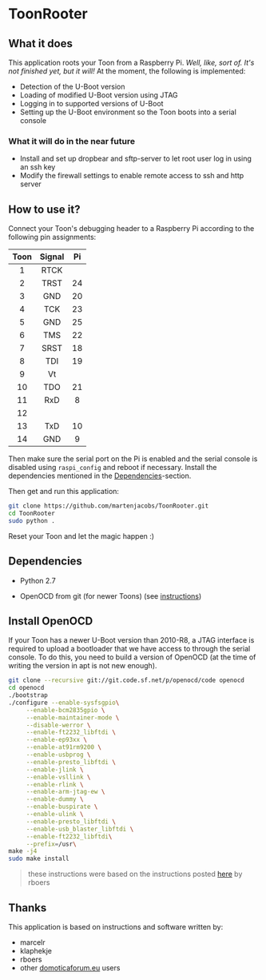 # ToonRooter

## What it does
This application roots your Toon from a Raspberry Pi. *Well, like, sort of. It's not finished yet, but it will!*
At the moment, the following is implemented:
 - Detection of the U-Boot version
 - Loading of modified U-Boot version using JTAG
 - Logging in to supported versions of U-Boot
 - Setting up the U-Boot environment so the Toon boots into a serial console

### What it will do in the near future
 - Install and set up dropbear and sftp-server to let root user log in using an ssh key
 - Modify the firewall settings to enable remote access to ssh and http server

## How to use it?

Connect your Toon's debugging header to a Raspberry Pi according to the following pin assignments:

| Toon | Signal | Pi   |
|:----:|:------:|:----:|
|  1   |  RTCK  |      |
|  2   |  TRST  |  24  |
|  3   |  GND   |  20  |
|  4   |  TCK   |  23  |
|  5   |  GND   |  25  |
|  6   |  TMS   |  22  |
|  7   |  SRST  |  18  |
|  8   |  TDI   |  19  |
|  9   |  Vt    |      |
|  10  |  TDO   |  21  |
|  11  |  RxD   |  8   |
|  12  |        |      |
|  13  |  TxD   |  10  |
|  14  |  GND   |  9   |


Then make sure the serial port on the Pi is enabled and the serial console is disabled
using `raspi_config` and reboot if necessary. Install the dependencies mentioned in the
[Dependencies](#dependencies)-section.

Then get and run this application:
```bash
git clone https://github.com/martenjacobs/ToonRooter.git
cd ToonRooter
sudo python .
```

Reset your Toon and let the magic happen :)

## Dependencies

- Python 2.7

- OpenOCD from git (for newer Toons) (see [instructions](#install-openocd))

## Install OpenOCD
If your Toon has a newer U-Boot version than 2010-R8, a JTAG interface is required to
upload a bootloader that we have access to through the serial console. To do this,
you need to build a version of OpenOCD (at the time of writing the version in apt is not
new enough).

```bash
git clone --recursive git://git.code.sf.net/p/openocd/code openocd
cd openocd
./bootstrap
./configure --enable-sysfsgpio\
     --enable-bcm2835gpio \
     --enable-maintainer-mode \
     --disable-werror \
     --enable-ft2232_libftdi \
     --enable-ep93xx \
     --enable-at91rm9200 \
     --enable-usbprog \
     --enable-presto_libftdi \
     --enable-jlink \
     --enable-vsllink \
     --enable-rlink \
     --enable-arm-jtag-ew \
     --enable-dummy \
     --enable-buspirate \
     --enable-ulink \
     --enable-presto_libftdi \
     --enable-usb_blaster_libftdi \
     --enable-ft2232_libftdi\
     --prefix=/usr\
make -j4
sudo make install
```
> these instructions were based on the instructions posted [here](https://www.domoticaforum.eu/viewtopic.php?f=87&t=11230&start=210#p83745) by rboers

## Thanks
This application is based on instructions and software written by:
- marcelr
- klaphekje
- rboers
- other [domoticaforum.eu](https://www.domoticaforum.eu/viewforum.php?f=87) users
